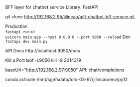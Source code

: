 BFF layer for chatbot service
Library: FastAPI

git clone http://192.168.2.95/jilincao/aift-chatbot-bff-service.git

Production  
`fastapi run` or  
`uvicorn main:app --host 0.0.0.0 --port 9050 --reload`
Dev  
`fastapi dev main.py`

API Docs
http://localhost:9050/docs

Kill a Port
lsof -i:9050
kill -9 2014319

baseUrl="http://192.168.2.97:9050"
API: chat/completions

conda activate /mnt/sgnfsdata/tolo-03-97/jilincao/env/py12